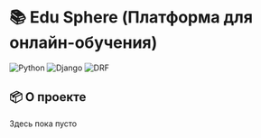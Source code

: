 # 📚️ Edu Sphere (Платформа для онлайн-обучения)

![Python](https://img.shields.io/badge/Python-3.10-blue)
![Django](https://img.shields.io/badge/Django-4.2-brightgreen)
![DRF](https://img.shields.io/badge/DRF-red)

## 📦 О проекте

Здесь пока пусто